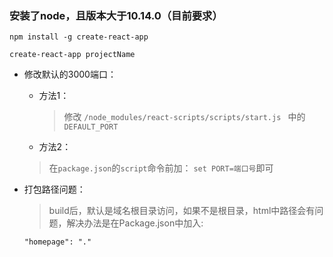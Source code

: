 ### 安装了node，且版本大于10.14.0（目前要求）
```
npm install -g create-react-app

create-react-app projectName
```

- 修改默认的3000端口：
  - 方法1：
    > 修改 `/node_modules/react-scripts/scripts/start.js ` 中的 `DEFAULT_PORT`
  - 方法2：
   > 在`package.json`的`script`命令前加： `set PORT=端口号`即可

- 打包路径问题：
  > build后，默认是域名根目录访问，如果不是根目录，html中路径会有问题，解决办法是在Package.json中加入:
  ```
  "homepage": "."
  ```